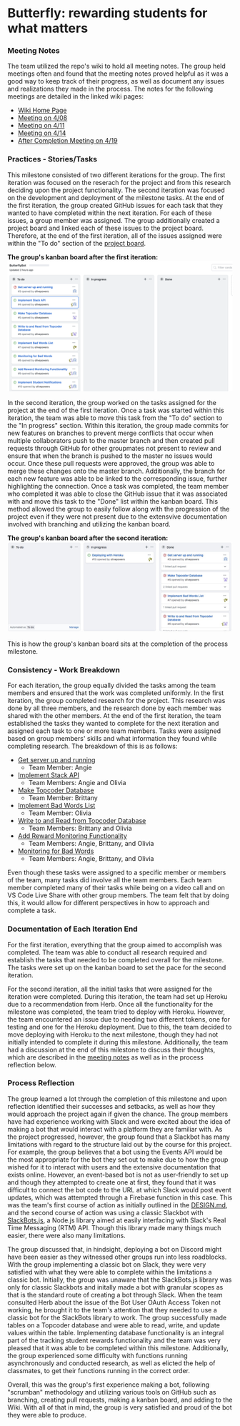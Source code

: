 # Butterfly: rewarding students for what matters

### Meeting Notes
The team utilized the repo's wiki to hold all meeting notes. The group held meetings often and found that the meeting notes proved helpful as it was a good way to keep track of their progress, as well as document any issues and realizations they made in the process. The notes for the following meetings are detailed in the linked wiki pages:
* [Wiki Home Page](https://github.com/Angelina-Zaccaria/ButterflyBot/wiki)
* [Meeting on 4/08](https://github.com/Angelina-Zaccaria/ButterflyBot/wiki/Meeting-April-08)
* [Meeting on 4/11](https://github.com/Angelina-Zaccaria/ButterflyBot/wiki/Meeting-April-11)
* [Meeting on 4/14](https://github.com/Angelina-Zaccaria/ButterflyBot/wiki/Meeting-April-14)
* [After Completion Meeting on 4/19](https://github.com/Angelina-Zaccaria/ButterflyBot/wiki/Meeting-April-19)

### Practices - Stories/Tasks
This milestone consisted of two different iterations for the group. The first iteration was focused on the reserach for the project and from this research deciding upon the project functionality. The second iteration was focused on the development and deployment of the milestone tasks. At the end of the first iteration, the group created GitHub issues for each task that they wanted to have completed within the next iteration. For each of these issues, a group member was assigned. The group additionally created a project board and linked each of these issues to the project board. Therefore, at the end of the first iteration, all of the issues assigned were within the "To do" section of the [project board](https://github.com/Angelina-Zaccaria/ButterflyBot/projects/1).

**The group's kanban board after the first iteration:**
![](PROCESS_images/kanban_iteration1.png)  

In the second iteration, the group worked on the tasks assigned for the project at the end of the first iteration. Once a task was started within this iteration, the team was able to move this task from the "To do" section to the "In progress" section. Within this iteration, the group made commits for new features on branches to prevent merge conflicts that occur when multiple collaborators push to the master branch and then created pull requests through GitHub for other groupmates not present to review and ensure that when the branch is pushed to the master no issues would occur. Once these pull requests were approved, the group was able to merge these changes onto the master branch. Additionally, the branch for each new feature was able to be linked to the corresponding issue, further highlighting the connection. Once a task was completed, the team member who completed it was able to close the GitHub issue that it was associated with and move this task to the "Done" list within the kanban board. This method allowed the group to easily follow along with the progression of the project even if they were not present due to the extensvive documentation involved with branching and utilizing the kanban board.

**The group's kanban board after the second iteration:**
![](PROCESS_images/kanban_iteration2.jpeg)

This is how the group's kanban board sits at the completion of the process milestone.

### Consistency - Work Breakdown
For each iteration, the group equally divided the tasks among the team members and ensured that the work was completed uniformly. In the first iteration, the group completed research for the project. This research was done by all three members, and the research done by each member was shared with the other members. At the end of the first iteration, the team established the tasks they wanted to complete for the next iteration and assigned each task to one or more team members. Tasks were assigned based on group members' skills and what information they found while completing research. The breakdown of this is as follows:
* [Get server up and running](https://github.com/Angelina-Zaccaria/ButterflyBot/issues/3)
    * Team Member: Angie 
* [Implement Stack API](https://github.com/Angelina-Zaccaria/ButterflyBot/issues/4)
    * Team Members: Angie and Olivia
* [Make Topcoder Database](https://github.com/Angelina-Zaccaria/ButterflyBot/issues/2)
    * Team Member:  Brittany
* [Implement Bad Words List](https://github.com/Angelina-Zaccaria/ButterflyBot/issues/7)
    * Team Member: Olivia
* [Write to and Read from Topcoder Database](https://github.com/Angelina-Zaccaria/ButterflyBot/issues/6)
    * Team Members: Brittany and Olivia
* [Add Reward Monitoring Functionality](https://github.com/Angelina-Zaccaria/ButterflyBot/issues/9)
    * Team Members: Angie, Brittany, and Olivia
* [Monitoring for Bad Words](https://github.com/Angelina-Zaccaria/ButterflyBot/issues/8)
    * Team Members: Angie, Brittany, and Olivia

Even though these tasks were assigned to a specific member or members of the team, many tasks did involve all the team members. Each team member completed many of their tasks while being on a video call and on VS Code Live Share with other group members. The team felt that by doing this, it would allow for different perspectives in how to approach and complete a task.

### Documentation of Each Iteration End
For the first iteration, everything that the group aimed to accomplish was completed. The team was able to conduct all research required and establish the tasks that needed to be completed overall for the milestone. The tasks were set up on the kanban board to set the pace for the second iteration.  

For the second iteration, all the initial tasks that were assigned for the iteration were completed. During this iteration, the team had set up Heroku due to a recommendation from Herb. Once all the functionality for the milestone was completed, the team tried to deploy with Heroku. However, the team encountered an issue due to needing two different tokens, one for testing and one for the Heroku deployment. Due to this, the team decided to move deploying with Heroku to the next milestone, though they had not initially intended to complete it during this milestone. Additionally, the team had a discussion at the end of this milestone to discuss their thoughts, which are described in the [meeting notes](https://github.com/Angelina-Zaccaria/ButterflyBot/wiki/Meeting-April-19) as well as in the process reflection below.

### Process Reflection
The group learned a lot through the completion of this milestone and upon reflection identified their successes and setbacks, as well as how they would approach the project again if given the chance. The group members have had experience working with Slack and were excited about the idea of making a bot that would interact with a platform they are familiar with. As the project progressed, however, the group found that a Slackbot has many limitations with regard to the structure laid out by the course for this project. For example, the group believes that a bot using the Events API would be the most appropriate for the bot they set out to make due to how the group wished for it to interact with users and the extensive documentation that exists online. However, an event-based bot is not as user-friendly to set up and though they attempted to create one at first, they found that it was difficult to connect the bot code to the URL at which Slack would post event updates, which was attempted through a Firebase function in this case. This was the team's first course of action as initially outlined in the [DESIGN.md](DESIGN.md), and the second course of action was using a classic Slackbot with [SlackBots.js](https://www.npmjs.com/package/slackbots), a Node.js library aimed at easily interfacing with Slack's Real Time Messaging (RTM) API. Though this library made many things much easier, there were also many limitations.  

The group discussed that, in hindsight, deploying a bot on Discord might have been easier as they witnessed other groups run into less roadblocks. With the group implementing a classic bot on Slack, they were very satisfied with what they were able to complete within the limitations a classic bot. Initially, the group was unaware that the SlackBots.js library was only for classic Slackbots and initally made a bot with granular scopes as that is the standard route of creating a bot through Slack. When the team consulted Herb about the issue of the Bot User OAuth Access Token not working, he brought it to the team's attention that they needed to use a classic bot for the SlackBots library to work. The group successfully made tables on a Topcoder database and were able to read, write, and update values within the table. Implementing database functionality is an integral part of the tracking student rewards functionality and the team was very pleased that it was able to be completed within this milestone. Additionally, the group experienced some difficulty with functions running asynchronously and conducted research, as well as elicted the help of classmates, to get their functions running in the correct order.  

Overall, this was the group's first experience making a bot, following "scrumban" methodology and utilizing various tools on GitHub such as branching, creating pull requests, making a kanban board, and adding to the Wiki. With all of that in mind, the group is very satisfied and proud of the bot they were able to produce.